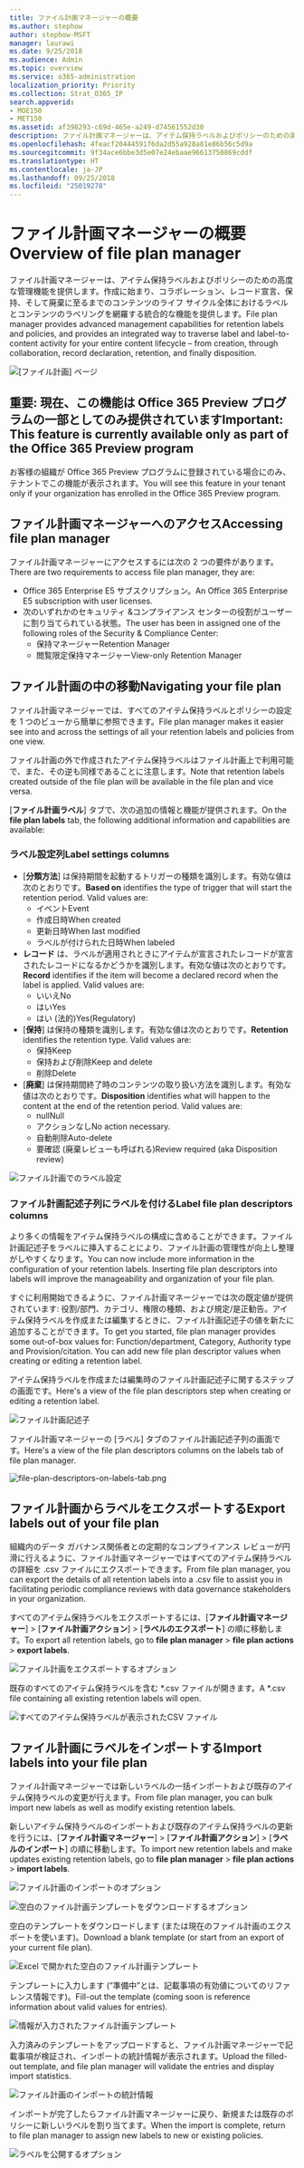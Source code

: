 ```yaml
---
title: ファイル計画マネージャーの概要
ms.author: stephow
author: stephow-MSFT
manager: laurawi
ms.date: 9/25/2018
ms.audience: Admin
ms.topic: overview
ms.service: o365-administration
localization_priority: Priority
ms.collection: Strat_O365_IP
search.appverid:
- MOE150
- MET150
ms.assetid: af398293-c69d-465e-a249-d74561552d30
description: ファイル計画マネージャーは、アイテム保持ラベルおよびポリシーのための高度な管理機能を提供します。作成に始まり、コラボレーション、レコード宣言、保持、そして廃棄に至るまでのコンテンツのライフ サイクル全体におけるラベルとコンテンツのラベリングを網羅する統合的な機能を提供します。
ms.openlocfilehash: 4feacf20444591f6da2d55a928a81e86b56c5d9a
ms.sourcegitcommit: 9f34ace6bbe3d5e07e24ebaae96613750869cddf
ms.translationtype: HT
ms.contentlocale: ja-JP
ms.lasthandoff: 09/25/2018
ms.locfileid: "25019278"
---
```

# <a name="overview-of-file-plan-manager"></a><span data-ttu-id="aba67-103">ファイル計画マネージャーの概要</span><span class="sxs-lookup"><span data-stu-id="aba67-103">Overview of file plan manager</span></span>

<span data-ttu-id="aba67-104">ファイル計画マネージャーは、アイテム保持ラベルおよびポリシーのための高度な管理機能を提供します。作成に始まり、コラボレーション、レコード宣言、保持、そして廃棄に至るまでのコンテンツのライフ サイクル全体におけるラベルとコンテンツのラベリングを網羅する統合的な機能を提供します。</span><span class="sxs-lookup"><span data-stu-id="aba67-104">File plan manager provides advanced management capabilities for retention labels and policies, and provides an integrated way to traverse label and label-to-content activity for your entire content lifecycle – from creation, through collaboration, record declaration, retention, and finally disposition.</span></span>

![[ファイル計画] ページ](media/file-plan-page.png)

## <a name="important-this-feature-is-currently-available-only-as-part-of-the-office-365-preview-program"></a><span data-ttu-id="aba67-106">重要: 現在、この機能は Office 365 Preview プログラムの一部としてのみ提供されています</span><span class="sxs-lookup"><span data-stu-id="aba67-106">Important: This feature is currently available only as part of the Office 365 Preview program</span></span>

<span data-ttu-id="aba67-107">お客様の組織が Office 365 Preview プログラムに登録されている場合にのみ、テナントでこの機能が表示されます。</span><span class="sxs-lookup"><span data-stu-id="aba67-107">You will see this feature in your tenant only if your organization has enrolled in the Office 365 Preview program.</span></span>

## <a name="accessing-file-plan-manager"></a><span data-ttu-id="aba67-108">ファイル計画マネージャーへのアクセス</span><span class="sxs-lookup"><span data-stu-id="aba67-108">Accessing file plan manager</span></span>

<span data-ttu-id="aba67-109">ファイル計画マネージャーにアクセスするには次の 2 つの要件があります。</span><span class="sxs-lookup"><span data-stu-id="aba67-109">There are two requirements to access file plan manager, they are:</span></span>
- <span data-ttu-id="aba67-110">Office 365 Enterprise E5 サブスクリプション。</span><span class="sxs-lookup"><span data-stu-id="aba67-110">An Office 365 Enterprise E5 subscription with user licenses.</span></span>
- <span data-ttu-id="aba67-111">次のいずれかのセキュリティ &amp;コンプライアンス センターの役割がユーザーに割り当てられている状態。</span><span class="sxs-lookup"><span data-stu-id="aba67-111">The user has been in assigned one of the following roles of the Security &amp; Compliance Center:</span></span> 
    - <span data-ttu-id="aba67-112">保持マネージャー</span><span class="sxs-lookup"><span data-stu-id="aba67-112">Retention Manager</span></span>
    - <span data-ttu-id="aba67-113">閲覧限定保持マネージャー</span><span class="sxs-lookup"><span data-stu-id="aba67-113">View-only Retention Manager</span></span>

## <a name="navigating-your-file-plan"></a><span data-ttu-id="aba67-114">ファイル計画の中の移動</span><span class="sxs-lookup"><span data-stu-id="aba67-114">Navigating your file plan</span></span>

<span data-ttu-id="aba67-115">ファイル計画マネージャーでは、すべてのアイテム保持ラベルとポリシーの設定を 1 つのビューから簡単に参照できます。</span><span class="sxs-lookup"><span data-stu-id="aba67-115">File plan manager makes it easier see into and across the settings of all your retention labels and policies from one view.</span></span>

<span data-ttu-id="aba67-116">ファイル計画の外で作成されたアイテム保持ラベルはファイル計画上で利用可能で、また、その逆も同様であることに注意します。</span><span class="sxs-lookup"><span data-stu-id="aba67-116">Note that retention labels created outside of the file plan will be available in the file plan and vice versa.</span></span>

<span data-ttu-id="aba67-117">[**ファイル計画ラベル**] タブで、次の追加の情報と機能が提供されます。</span><span class="sxs-lookup"><span data-stu-id="aba67-117">On the **file plan labels** tab, the following additional information and capabilities are available:</span></span>

### <a name="label-settings-columns"></a><span data-ttu-id="aba67-118">ラベル設定列</span><span class="sxs-lookup"><span data-stu-id="aba67-118">Label settings columns</span></span>
 
- <span data-ttu-id="aba67-p101">[**分類方法**] は保持期間を起動するトリガーの種類を識別します。有効な値は次のとおりです。</span><span class="sxs-lookup"><span data-stu-id="aba67-p101">**Based on** identifies the type of trigger that will start the retention period. Valid values are:</span></span> 
    - <span data-ttu-id="aba67-121">イベント</span><span class="sxs-lookup"><span data-stu-id="aba67-121">Event</span></span>
    - <span data-ttu-id="aba67-122">作成日時</span><span class="sxs-lookup"><span data-stu-id="aba67-122">When created</span></span>
    - <span data-ttu-id="aba67-123">更新日時</span><span class="sxs-lookup"><span data-stu-id="aba67-123">When last modified</span></span>
    - <span data-ttu-id="aba67-124">ラベルが付けられた日時</span><span class="sxs-lookup"><span data-stu-id="aba67-124">When labeled</span></span>
- <span data-ttu-id="aba67-p102">**レコード** は、ラベルが適用されときにアイテムが宣言されたレコードが宣言されたレコードになるかどうかを識別します。有効な値は次のとおりです。</span><span class="sxs-lookup"><span data-stu-id="aba67-p102">**Record** identifies if the item will become a declared record when the label is applied. Valid values are:</span></span>
    - <span data-ttu-id="aba67-127">いいえ</span><span class="sxs-lookup"><span data-stu-id="aba67-127">No</span></span>
    - <span data-ttu-id="aba67-128">はい</span><span class="sxs-lookup"><span data-stu-id="aba67-128">Yes</span></span>
    - <span data-ttu-id="aba67-129">はい (法的)</span><span class="sxs-lookup"><span data-stu-id="aba67-129">Yes(Regulatory)</span></span>
- <span data-ttu-id="aba67-p103">[**保持**] は保持の種類を識別します。有効な値は次のとおりです。</span><span class="sxs-lookup"><span data-stu-id="aba67-p103">**Retention** identifies the retention type. Valid values are:</span></span>
    - <span data-ttu-id="aba67-132">保持</span><span class="sxs-lookup"><span data-stu-id="aba67-132">Keep</span></span>
    - <span data-ttu-id="aba67-133">保持および削除</span><span class="sxs-lookup"><span data-stu-id="aba67-133">Keep and delete</span></span>
    - <span data-ttu-id="aba67-134">削除</span><span class="sxs-lookup"><span data-stu-id="aba67-134">Delete</span></span>
- <span data-ttu-id="aba67-p104">[**廃棄**] は保持期間終了時のコンテンツの取り扱い方法を識別します。有効な値は次のとおりです。</span><span class="sxs-lookup"><span data-stu-id="aba67-p104">**Disposition** identifies what will happen to the content at the end of the retention period. Valid values are:</span></span> 
    - <span data-ttu-id="aba67-137">null</span><span class="sxs-lookup"><span data-stu-id="aba67-137">Null</span></span>
    - <span data-ttu-id="aba67-138">アクションなし</span><span class="sxs-lookup"><span data-stu-id="aba67-138">No action necessary.</span></span>
    - <span data-ttu-id="aba67-139">自動削除</span><span class="sxs-lookup"><span data-stu-id="aba67-139">Auto-delete</span></span>
    - <span data-ttu-id="aba67-140">要確認 (廃棄レビューも呼ばれる)</span><span class="sxs-lookup"><span data-stu-id="aba67-140">Review required (aka Disposition review)</span></span>

![ファイル計画でのラベル設定](media/file-plan-label-columns.png)

### <a name="label-file-plan-descriptors-columns"></a><span data-ttu-id="aba67-142">ファイル計画記述子列にラベルを付ける</span><span class="sxs-lookup"><span data-stu-id="aba67-142">Label file plan descriptors columns</span></span>

<span data-ttu-id="aba67-p105">より多くの情報をアイテム保持ラベルの構成に含めることができます。ファイル計画記述子をラベルに挿入することにより、ファイル計画の管理性が向上し整理がしやすくなります。</span><span class="sxs-lookup"><span data-stu-id="aba67-p105">You can now include more information in the configuration of your retention labels. Inserting file plan descriptors into labels will improve the manageability and organization of your file plan.</span></span>

<span data-ttu-id="aba67-p106">すぐに利用開始できるように、ファイル計画マネージャーでは次の既定値が提供されています: 役割/部門、カテゴリ、権限の種類、および規定/是正勧告。アイテム保持ラベルを作成または編集するときに、ファイル計画記述子の値を新たに追加することができます。</span><span class="sxs-lookup"><span data-stu-id="aba67-p106">To get you started, file plan manager provides some out-of-box values for: Function/department, Category, Authority type and Provision/citation. You can add new file plan descriptor values when creating or editing a retention label.</span></span>

<span data-ttu-id="aba67-147">アイテム保持ラベルを作成または編集時のファイル計画記述子に関するステップの画面です。</span><span class="sxs-lookup"><span data-stu-id="aba67-147">Here's a view of the file plan descriptors step when creating or editing a retention label.</span></span>

![ファイル計画記述子](media/file-plan-descriptors.png)

<span data-ttu-id="aba67-149">ファイル計画マネージャーの [ラベル] タブのファイル計画記述子列の画面です。</span><span class="sxs-lookup"><span data-stu-id="aba67-149">Here's a view of the file plan descriptors columns on the labels tab of file plan manager.</span></span>

![file-plan-descriptors-on-labels-tab.png](media/file-plan-descriptors-on-labels-tab.png)

## <a name="export-labels-out-of-your-file-plan"></a><span data-ttu-id="aba67-151">ファイル計画からラベルをエクスポートする</span><span class="sxs-lookup"><span data-stu-id="aba67-151">Export labels out of your file plan</span></span>

<span data-ttu-id="aba67-152">組織内のデータ ガバナンス関係者との定期的なコンプライアンス レビューが円滑に行えるように、ファイル計画マネージャーではすべてのアイテム保持ラベルの詳細を .csv ファイルにエクスポートできます。</span><span class="sxs-lookup"><span data-stu-id="aba67-152">From file plan manager, you can export the details of all retention labels into a .csv file to assist you in facilitating periodic compliance reviews with data governance stakeholders in your organization.</span></span>

<span data-ttu-id="aba67-153">すべてのアイテム保持ラベルをエクスポートするには、[**ファイル計画マネージャー**] \> [**ファイル計画アクション**] \> [**ラベルのエクスポート**] の順に移動します。</span><span class="sxs-lookup"><span data-stu-id="aba67-153">To export all retention labels, go to **file plan manager** \> **file plan actions** \> **export labels**.</span></span>

![ファイル計画をエクスポートするオプション](media/file-plan-export-labels-option.png)

<span data-ttu-id="aba67-155">既存のすべてのアイテム保持ラベルを含む \*.csv ファイルが開きます。</span><span class="sxs-lookup"><span data-stu-id="aba67-155">A \*.csv file containing all existing retention labels will open.</span></span>

![すべてのアイテム保持ラベルが表示されたCSV ファイル](media/file-plan-csv-file.png)

## <a name="import-labels-into-your-file-plan"></a><span data-ttu-id="aba67-157">ファイル計画にラベルをインポートする</span><span class="sxs-lookup"><span data-stu-id="aba67-157">Import labels into your file plan</span></span>

<span data-ttu-id="aba67-158">ファイル計画マネージャーでは新しいラベルの一括インポートおよび既存のアイテム保持ラベルの変更が行えます。</span><span class="sxs-lookup"><span data-stu-id="aba67-158">From file plan manager, you can bulk import new labels as well as modify existing retention labels.</span></span>

<span data-ttu-id="aba67-159">新しいアイテム保持ラベルのインポートおよび既存のアイテム保持ラベルの更新を行うには、[**ファイル計画マネージャー**] \> [**ファイル計画アクション**] \> [**ラベルのインポート**] の順に移動します。</span><span class="sxs-lookup"><span data-stu-id="aba67-159">To import new retention labels and make updates existing retention labels, go to **file plan manager** \> **file plan actions** \> **import labels**.</span></span>

![ファイル計画のインポートのオプション](media/file-plan-import-labels-option.png)

![空白のファイル計画テンプレートをダウンロードするオプション](media/file-plan-blank-template-option.png)

<span data-ttu-id="aba67-162">空白のテンプレートをダウンロードします (または現在のファイル計画のエクスポートを使います)。</span><span class="sxs-lookup"><span data-stu-id="aba67-162">Download a blank template (or start from an export of your current file plan).</span></span>

![Excel で開かれた空白のファイル計画テンプレート](media/file-plan-blank-template.png)

<span data-ttu-id="aba67-164">テンプレートに入力します (“準備中”とは、記載事項の有効値についてのリファレンス情報です)。</span><span class="sxs-lookup"><span data-stu-id="aba67-164">Fill-out the template (coming soon is reference information about valid values for entries).</span></span>

![情報が入力されたファイル計画テンプレート](media/file-plan-filled-out-template.png)

<span data-ttu-id="aba67-166">入力済みのテンプレートをアップロードすると、ファイル計画マネージャーで記載事項が検証され、インポートの統計情報が表示されます。</span><span class="sxs-lookup"><span data-stu-id="aba67-166">Upload the filled-out template, and file plan manager will validate the entries and display import statistics.</span></span>

![ファイル計画のインポートの統計情報](media/file-plan-import-statistics.png)

<span data-ttu-id="aba67-168">インポートが完了したらファイル計画マネージャーに戻り、新規または既存のポリシーに新しいラベルを割り当てます。</span><span class="sxs-lookup"><span data-stu-id="aba67-168">When the import is complete, return to file plan manager to assign new labels to new or existing policies.</span></span>

![ラベルを公開するオプション](media/file-plan-publish-labels-option.png)

